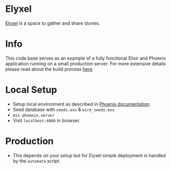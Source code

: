 # Elyxel

[Elyxel](https://www.elyxel.com) is a space to gather and share stories.

# Info

This code base serves as an example of a fully functional Elixir and Phoenix application running on a small production server. For more extensive details please read about the build process [here](http://www.achariam.com/elyxel).

# Local Setup

- Setup local environment as described in [Phoenix documentation](https://hexdocs.pm/phoenix/installation.html#content).
- Seed database with `seeds.exs` & `wire_seeds.exs`
- `mix phoenix.server`
- Visit `localhost:4000` in browser.

# Production

- This depends on your setup but for Elyxel simple deployment is handled by the `automata` script.

